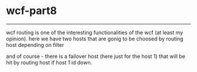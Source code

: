 # wcf-part8

--------------------------------------------------

wcf routing is one of the interesting functionalities of the wcf (at least my opinion).
here we have two hosts that are gonig to be choosed by routing host depending on filter

and of course - there is a failover host (here just for the host 1) that will be hit by routing host if host 1 id down.
